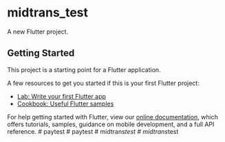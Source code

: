 # midtrans_test

A new Flutter project.

## Getting Started

This project is a starting point for a Flutter application.

A few resources to get you started if this is your first Flutter project:

- [Lab: Write your first Flutter app](https://flutter.dev/docs/get-started/codelab)
- [Cookbook: Useful Flutter samples](https://flutter.dev/docs/cookbook)

For help getting started with Flutter, view our
[online documentation](https://flutter.dev/docs), which offers tutorials,
samples, guidance on mobile development, and a full API reference.
#   p a y t e s t  
 #   p a y t e s t  
 #   m i d t r a n s _ t e s t  
 #   m i d t r a n s _ t e s t  
 
